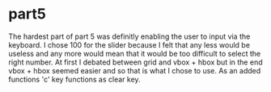 # part5

The hardest part of part 5 was definitly enabling the user to input via the keyboard. 
I chose 100 for the slider because I felt that any less would be useless and any more would mean that it would be too difficult to select the right number.
At first I debated between grid and vbox + hbox but in the end vbox + hbox seemed easier and so that is what I chose to use.
As an added functions 'c' key functions as clear key.

